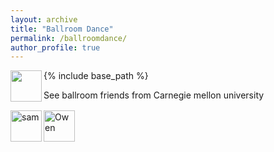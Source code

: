 ```yaml
---
layout: archive
title: "Ballroom Dance"
permalink: /ballroomdance/
author_profile: true
---
```


{% include base_path %}
<img align="left" height="50" src="https://user-images.githubusercontent.com/66021647/213766328-7201dcc9-ed4d-410e-a7f1-3d75c02b26f4.JPG" >

See ballroom friends from Carnegie mellon university
<br clear="left"/>

<img align="left" height="50" alt="sam" src="https://user-images.githubusercontent.com/66021647/213821657-7bee70cc-15b3-45d4-8ecf-06c57cdaad50.png">
<img align="center" height="50" alt="Owen" src="https://user-images.githubusercontent.com/66021647/213821328-0e1102de-b9ee-48a8-b369-960bd7aac6c0.png">

